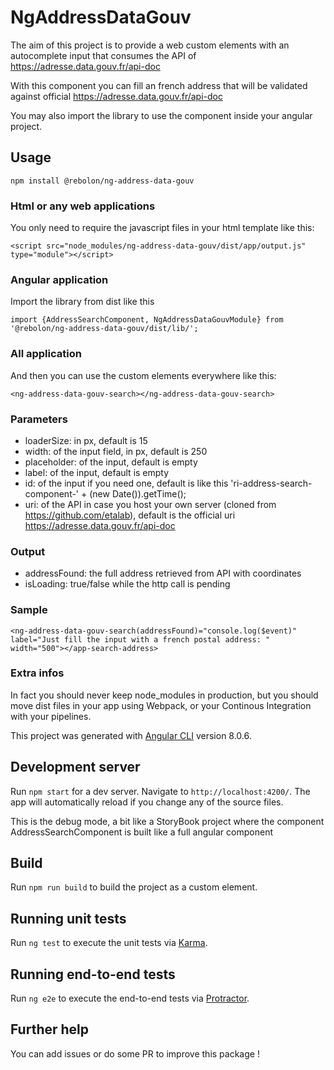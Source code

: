 # NgAddressDataGouv

The aim of this project is to provide a web custom elements with an autocomplete input that consumes the API of https://adresse.data.gouv.fr/api-doc

With this component you can fill an french address that will be validated against official https://adresse.data.gouv.fr/api-doc

You may also import the library to use the component inside your angular project.

## Usage

`npm install @rebolon/ng-address-data-gouv`

### Html or any web applications

You only need to require the javascript files in your html template like this:

```
<script src="node_modules/ng-address-data-gouv/dist/app/output.js" type="module"></script>
```

### Angular application

Import the library from dist like this

```
import {AddressSearchComponent, NgAddressDataGouvModule} from '@rebolon/ng-address-data-gouv/dist/lib/';
```

### All application

And then you can use the custom elements everywhere like this:

```
<ng-address-data-gouv-search></ng-address-data-gouv-search>
```

### Parameters

* loaderSize: in px, default is 15
* width: of the input field, in px, default is 250
* placeholder: of the input, default is empty
* label: of the input, default is empty
* id: of the input if you need one, default is like this 'ri-address-search-component-' + (new Date()).getTime();
* uri: of the API in case you host your own server (cloned from https://github.com/etalab), default is the official uri https://adresse.data.gouv.fr/api-doc

### Output

* addressFound: the full address retrieved from API with coordinates
* isLoading: true/false while the http call is pending

### Sample

```
<ng-address-data-gouv-search(addressFound)="console.log($event)" label="Just fill the input with a french postal address: " width="500"></app-search-address>
```

### Extra infos

In fact you should never keep node_modules in production, but you should move dist files in your app using Webpack, or your Continous Integration with your pipelines.

This project was generated with [Angular CLI](https://github.com/angular/angular-cli) version 8.0.6.

## Development server

Run `npm start` for a dev server. Navigate to `http://localhost:4200/`. The app will automatically reload if you change any of the source files.

This is the debug mode, a bit like a StoryBook project where the component AddressSearchComponent is built like a full angular component

## Build

Run `npm run build` to build the project as a custom element.

## Running unit tests

Run `ng test` to execute the unit tests via [Karma](https://karma-runner.github.io).

## Running end-to-end tests

Run `ng e2e` to execute the end-to-end tests via [Protractor](http://www.protractortest.org/).

## Further help

You can add issues or do some PR to improve this package !
